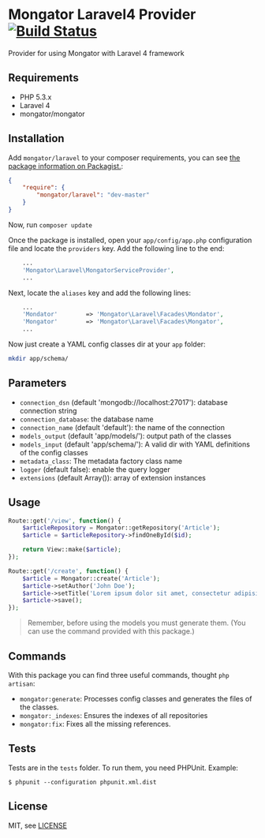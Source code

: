 Mongator Laravel4 Provider [![Build Status](https://travis-ci.org/mongator/laravel.png?branch=master)](https://travis-ci.org/mongator/laravel)
==============================

Provider for using Mongator with Laravel 4 framework


Requirements
------------

* PHP 5.3.x
* Laravel 4
* mongator/mongator

Installation
------------

Add `mongator/laravel` to your composer requirements, you can see [the package information on Packagist.](https://packagist.org/packages/mongator/laravel):

```JSON
{
    "require": {
        "mongator/laravel": "dev-master"
    }
}
```

Now, run `composer update`

Once the package is installed, open your `app/config/app.php` configuration file and locate the `providers` key.  Add the following line to the end:

```PHP
    ...
    'Mongator\Laravel\MongatorServiceProvider',
    ...
```

Next, locate the `aliases` key and add the following lines:

```PHP
    ...
    'Mondator'        => 'Mongator\Laravel\Facades\Mondator',
    'Mongator'        => 'Mongator\Laravel\Facades\Mongator',
    ...
```

Now just create a YAML config classes dir at your ```app``` folder: 

```bash
mkdir app/schema/
```

Parameters
------------

* ```connection_dsn``` (default 'mongodb://localhost:27017'): database connection string
* ```connection_database```: the database name
* ```connection_name``` (default 'default'): the name of the connection 
* ```models_output``` (default 'app/models/'): output path of the classes
* ```models_input``` (default 'app/schema/'): A valid dir with YAML definitions of the config classes
* ```metadata_class```: The metadata factory class name 
* ```logger``` (default false): enable the query logger
* ```extensions``` (default Array()): array of extension instances 

Usage
------------

```PHP
Route::get('/view', function() { 
    $articleRepository = Mongator::getRepository('Article');
    $article = $articleRepository->findOneById($id);

    return View::make($article);
});
```

```PHP
Route::get('/create', function() { 
    $article = Mongator::create('Article');
    $article->setAuthor('John Doe');
    $article->setTitle('Lorem ipsum dolor sit amet, consectetur adipisicing elit.')
    $article->save();
});
```

> Remember, before using the models you must generate them. (You can use the command provided with this package.)

Commands
------------
With this package you can find three useful commands, thought ```php artisan```:

* ```mongator:generate```: Processes config classes and generates the files of the classes.
* ```mongator:_indexes```: Ensures the indexes of all repositories
* ```mongator:fix```: Fixes all the missing references.


Tests
-----

Tests are in the `tests` folder.
To run them, you need PHPUnit.
Example:

    $ phpunit --configuration phpunit.xml.dist


License
-------

MIT, see [LICENSE](LICENSE)
